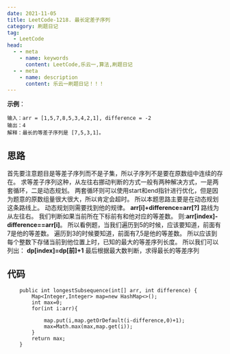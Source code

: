 ```yaml
---
date: 2021-11-05
title: LeetCode-1218. 最长定差子序列
category: 刷题日记
tag:
  - LeetCode
head:
  - - meta
    - name: keywords
      content: LeetCode,乐云一,算法,刷题日记
  - - meta
    - name: description
      content: 乐云一刷题日记！！！
---
```

**示例**：
```
输入：arr = [1,5,7,8,5,3,4,2,1], difference = -2
输出：4
解释：最长的等差子序列是 [7,5,3,1]。
```
## 思路
首先要注意题目是等差子序列而不是子集，所以子序列不是要在原数组中连续的存在。
求等差子序列这种，从左往右挪动判断的方式一般有两种解决方式，一是两套循环，二是动态规划。
两套循环则可以使用start和end指针进行优化，但是因为题意的原数组量很大很大，所以肯定会超时。
所以本题思路主要是在动态规划这条路线上。
动态规划则需要找到他的规律。
**arr[i]+difference=arr[?]**
路线为从左往右。
我们判断如果当前所在下标前有和他对应的等差数。
则:**arr[index]-difference==arr[i]**。
所以看例题，当我们遍历到5的时候，应该要知道，前面有7是他的等差数。
遍历到3的时候要知道，前面有7,5是他的等差数。
所以应该到每个整数下存储当前到他位置上时，已知的最大的等差序列长度。
所以我们可以列出：
**dp[index]=dp[前]+1**
最后根据最大数判断，求得最长的等差序列

## 代码
```
    public int longestSubsequence(int[] arr, int difference) {
        Map<Integer,Integer> map=new HashMap<>();
        int max=0;
        for(int i:arr){

            map.put(i,map.getOrDefault(i-difference,0)+1);
            max=Math.max(max,map.get(i));
        }
        return max;
    }
```
